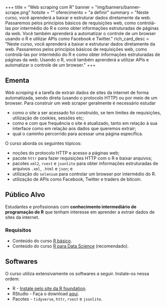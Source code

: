+++
title = "Web scraping com R"
banner = "img/banners/banner-scrape.png"
hotsite = ""
oferecimento = "a definir"
summary = "Neste curso, você aprenderá a baixar e estruturar dados diretamente da web. Passaremos pelos princípios básicos de requisições web, como controlá-las por intermédio do R e como obter informações estruturadas de páginas da web. Você também aprenderá a automatizar o controle de um browser usando o R e utilizar APIs como Facebook e Twitter."
rich_card_desc = "Neste curso, você aprenderá a baixar e estruturar dados diretamente da web. Passaremos pelos princípios básicos de requisições web, como controlá-las por intermédio do R e como obter informações estruturadas de páginas da web. Usando o R, você também aprenderá a utilizar APIs e automatizar o controle de um browser."
+++

## Ementa

*Web scraping* é a tarefa de extrair dados de sites da internet de forma automatizada, sendo direta (usando o protocolo HTTP) ou por meio de um browser. Para construir um web scraper geralmente é necessário estudar

* como o site a ser acessado foi construído, se tem limites de requisições, utilização de cookies, sessões etc;
* como e com que frequência o site é atualizado, tanto em relação à sua interface como em relação aos dados que queremos extrair;
* qual o caminho percorrido para acessar uma página específica.

O curso aborda os seguintes tópicos:

* noções do protocolo HTTP e acesso a páginas web;
* pacote `httr` para fazer requisições HTTP com o R e baixar arquivos;
* pacotes `xml2`, `rvest` e `jsonlite` para obter informações estruturadas de arquivos `.xml`, `.html` e `json`; e
* utilização do `selenium` para controlar um browser por intermédio do R.
* utilização de APIs como Facebook, Twitter e traders de bitcoin.

## Público Alvo

Estudantes e profissionais com __conhecimento intermediário de programação de R__ que tenham interesse em aprender a extrair dados de sites da internet.

### Requisitos

- Conteúdo do curso [R básico](http://curso-r.com/cursos/introducao-programacao-r/).
- Conteúdo do curso [R para Data Science](http://curso-r.com/cursos/r4ds/) (recomendado).

## Softwares

O curso utiliza extensivamente os softwares a seguir. Instale-os nessa ordem:

* R - [Instale pelo site da R foundation](https://www.r-project.org/).
* RStudio - Faça o download [aqui](https://www.rstudio.com/products/rstudio/download/preview/).
* Pacotes - `tidyverse`, `httr`, `rvest` e `jsonlite`.
